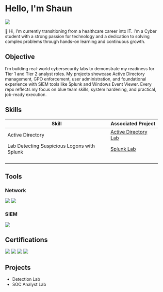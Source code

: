 # Hello, I'm Shaun
<a href="https://linkedin.com/in/shaun-carrillo"><img src="https://img.shields.io/badge/-LinkedIn-0072b1?&style=for-the-badge&logo=linkedin&logoColor=white" /></a>


👋 Hi, I'm currently transitioning from a healthcare career into IT. I'm a Cyber student with a strong passion for technology and a dedication to solving complex problems through hands-on learning and continuous growth.

## Objective

I’m building real-world cybersecurity labs to demonstrate my readiness for Tier 1 and Tier 2 analyst roles. My projects showcase Active Directory management, GPO enforcement, user administration, and foundational experience with SIEM tools like Splunk and Windows Event Viewer. Every repo reflects my focus on blue team skills, system hardening, and practical, job-ready execution.

## Skills

| Skill                                         | Associated Project         |
|-----------------------------------------------|----------------------------|
| Active Directory         | <a href="https://github.com/shaunc11/Active-Directory-Lab/tree/main">Active Directory Lab</a>|
|Lab Detecting Suspicious Logons with Splunk | <a href="https://github.com/shaunc11/SOC-Analyst-Lab/blob/main/README.md">Splunk Lab</a>|
|          | |
|       | |
|                  | |
|  | |

## Tools


### Network
<div>
    <img src="https://img.shields.io/badge/-Wireshark-1679A7?&style=for-the-badge&logo=Wireshark&logoColor=white" />
    <img src="https://img.shields.io/badge/-Nmap-004170?&style=for-the-badge&logo=Nmap&logoColor=white" />
</div>

### SIEM
<div>
    <img src="https://img.shields.io/badge/-Splunk-000000?&style=for-the-badge&logo=Splunk&logoColor=white" />

</div>

## Certifications
<div>
<img src="https://img.shields.io/badge/-Security%2B-FF0000?&style=for-the-badge&logo=CompTIA&logoColor=white" />
<img src="https://img.shields.io/badge/-Network%2B-007ACC?&style=for-the-badge&logo=CompTIA&logoColor=white" />
<img src="https://img.shields.io/badge/-A%2B-4D4D4D?&style=for-the-badge&logo=CompTIA&logoColor=white" />
<img src="https://img.shields.io/badge/-AZ--900-0078D4?style=for-the-badge&logo=microsoft&logoColor=white" />
</div>

## Projects
- Detection Lab
- SOC Analyst Lab
